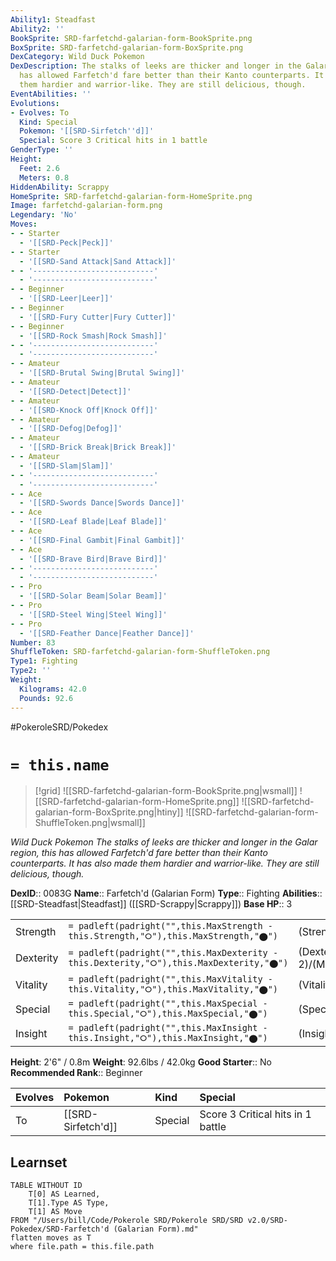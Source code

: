 ```yaml
---
Ability1: Steadfast
Ability2: ''
BookSprite: SRD-farfetchd-galarian-form-BookSprite.png
BoxSprite: SRD-farfetchd-galarian-form-BoxSprite.png
DexCategory: Wild Duck Pokemon
DexDescription: The stalks of leeks are thicker and longer in the Galar region, this
  has allowed Farfetch'd fare better than their Kanto counterparts. It has also made
  them hardier and warrior-like. They are still delicious, though.
EventAbilities: ''
Evolutions:
- Evolves: To
  Kind: Special
  Pokemon: '[[SRD-Sirfetch''d]]'
  Special: Score 3 Critical hits in 1 battle
GenderType: ''
Height:
  Feet: 2.6
  Meters: 0.8
HiddenAbility: Scrappy
HomeSprite: SRD-farfetchd-galarian-form-HomeSprite.png
Image: farfetchd-galarian-form.png
Legendary: 'No'
Moves:
- - Starter
  - '[[SRD-Peck|Peck]]'
- - Starter
  - '[[SRD-Sand Attack|Sand Attack]]'
- - '---------------------------'
  - '---------------------------'
- - Beginner
  - '[[SRD-Leer|Leer]]'
- - Beginner
  - '[[SRD-Fury Cutter|Fury Cutter]]'
- - Beginner
  - '[[SRD-Rock Smash|Rock Smash]]'
- - '---------------------------'
  - '---------------------------'
- - Amateur
  - '[[SRD-Brutal Swing|Brutal Swing]]'
- - Amateur
  - '[[SRD-Detect|Detect]]'
- - Amateur
  - '[[SRD-Knock Off|Knock Off]]'
- - Amateur
  - '[[SRD-Defog|Defog]]'
- - Amateur
  - '[[SRD-Brick Break|Brick Break]]'
- - Amateur
  - '[[SRD-Slam|Slam]]'
- - '---------------------------'
  - '---------------------------'
- - Ace
  - '[[SRD-Swords Dance|Swords Dance]]'
- - Ace
  - '[[SRD-Leaf Blade|Leaf Blade]]'
- - Ace
  - '[[SRD-Final Gambit|Final Gambit]]'
- - Ace
  - '[[SRD-Brave Bird|Brave Bird]]'
- - '---------------------------'
  - '---------------------------'
- - Pro
  - '[[SRD-Solar Beam|Solar Beam]]'
- - Pro
  - '[[SRD-Steel Wing|Steel Wing]]'
- - Pro
  - '[[SRD-Feather Dance|Feather Dance]]'
Number: 83
ShuffleToken: SRD-farfetchd-galarian-form-ShuffleToken.png
Type1: Fighting
Type2: ''
Weight:
  Kilograms: 42.0
  Pounds: 92.6
---
```


#PokeroleSRD/Pokedex

# `= this.name`

> [!grid]
> ![[SRD-farfetchd-galarian-form-BookSprite.png|wsmall]]
> ![[SRD-farfetchd-galarian-form-HomeSprite.png]]
> ![[SRD-farfetchd-galarian-form-BoxSprite.png|htiny]]
> ![[SRD-farfetchd-galarian-form-ShuffleToken.png|wsmall]]


*Wild Duck Pokemon*
*The stalks of leeks are thicker and longer in the Galar region, this has allowed Farfetch'd fare better than their Kanto counterparts. It has also made them hardier and warrior-like. They are still delicious, though.*

**DexID**:: 0083G
**Name**:: Farfetch'd (Galarian Form)
**Type**:: Fighting
**Abilities**:: [[SRD-Steadfast|Steadfast]] ([[SRD-Scrappy|Scrappy]])
**Base HP**:: 3

|           |                                                                                        |                                          |
| --------- | -------------------------------------------------------------------------------------- | ---------------------------------------- |
| Strength  | `= padleft(padright("",this.MaxStrength - this.Strength,"⭘"),this.MaxStrength,"⬤")`    | (Strength::2)/(MaxStrength::5)   |
| Dexterity | `= padleft(padright("",this.MaxDexterity - this.Dexterity,"⭘"),this.MaxDexterity,"⬤")` | (Dexterity:: 2)/(MaxDexterity::4) |
| Vitality  | `= padleft(padright("",this.MaxVitality - this.Vitality,"⭘"),this.MaxVitality,"⬤")`    | (Vitality::2)/(MaxVitality::4)   |
| Special   | `= padleft(padright("",this.MaxSpecial - this.Special,"⭘"),this.MaxSpecial,"⬤")`       | (Special::2)/(MaxSpecial::4)     |
| Insight   | `= padleft(padright("",this.MaxInsight - this.Insight,"⭘"),this.MaxInsight,"⬤")`       | (Insight::2)/(MaxInsight::4)     |

**Height**: 2'6" / 0.8m
**Weight**: 92.6lbs / 42.0kg
**Good Starter**:: No
**Recommended Rank**:: Beginner

| Evolves   | Pokemon            | Kind    | Special                           |
|:----------|:-------------------|:--------|:----------------------------------|
| To        | [[SRD-Sirfetch'd]] | Special | Score 3 Critical hits in 1 battle |

## Learnset

```dataview
TABLE WITHOUT ID
    T[0] AS Learned,
    T[1].Type AS Type,
    T[1] AS Move
FROM "/Users/bill/Code/Pokerole SRD/Pokerole SRD/SRD v2.0/SRD-Pokedex/SRD-Farfetch'd (Galarian Form).md"
flatten moves as T
where file.path = this.file.path
```
